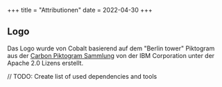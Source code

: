 +++
title = "Attributionen"
date = 2022-04-30
+++

## Logo

Das Logo wurde von Cobalt basierend auf dem "Berlin tower" Piktogram aus der [Carbon Piktogram Sammlung](https://carbondesignsystem.com/guidelines/pictograms/library/) von der IBM Corporation unter der Apache 2.0 Lizens erstellt.

// TODO: Create list of used dependencies and tools
